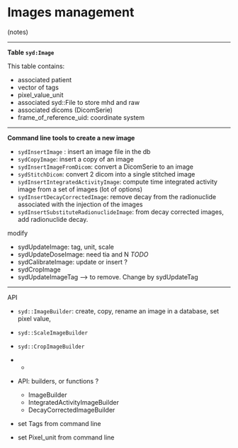 # Images management

(notes)



---

**Table `syd:Image`** 

This table contains: 
- associated patient
- vector of tags
- pixel_value_unit
- associated syd::File to store mhd and raw
- associated dicoms (DicomSerie)
- frame_of_reference_uid: coordinate system


---

**Command line tools to create a new image**
 - `sydInsertImage` : insert an image file in the db
 - `sydCopyImage`: insert a copy of an image
 - `sydInsertImageFromDicom`: convert a DicomSerie to an image
 - `sydStitchDicom`: convert 2 dicom into a single stitched image
 - `sydInsertIntegratedActivityImage`: compute time integrated activity image from a set of images (lot of options)
 - `sydInsertDecayCorrectedImage`: remove decay from the radionuclide associated with the injection of the images
 - `sydInsertSubstituteRadionuclideImage`: from decay corrected images, add radionuclide decay.

modify
 - sydUpdateImage: tag, unit, scale
 - sydUpdateDoseImage: need tia and N *TODO*
 - sydCalibrateImage: update or insert ?
 - sydCropImage
 - sydUpdateImageTag --> to remove. Change by sydUpdateTag

---
API
- `syd::ImageBuilder`: create, copy, rename an image in a database, set pixel value, 
- `syd::ScaleImageBuilder`
- `syd::CropImageBuilder`
- - 

 - API: builders, or functions ?
   - ImageBuilder
   - IntegratedActivityImageBuilder
   - DecayCorrectedImageBuilder
 - set Tags from command line
 - set Pixel_unit from command line

